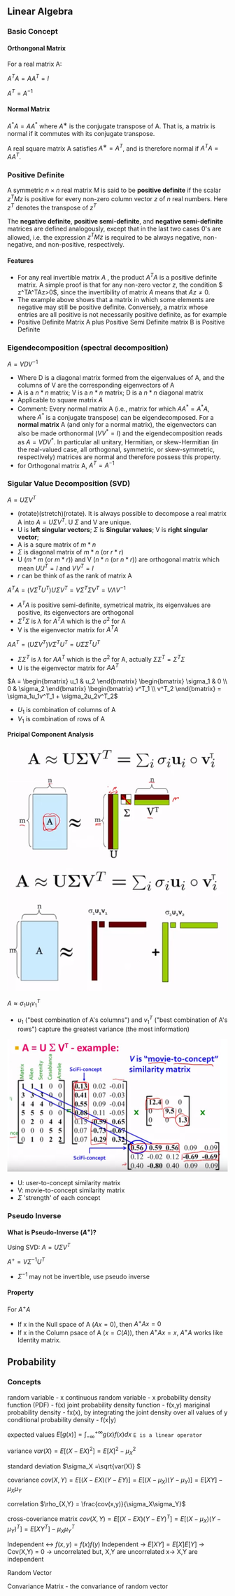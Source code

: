 ## Linear Algebra

### Basic Concept

#### Orthongonal Matrix

For a real matrix A:

$A^TA=AA^T=I$

$A^T=A^{-1}$

#### Normal Matrix

$A^{*}A=AA^{*}$
where $A^{∗}$ is the conjugate transpose of A. That is, a matrix is normal if it commutes with its conjugate transpose.

A real square matrix A satisfies $A^∗ = A^T$, and is therefore normal if $A^TA = AA^T$.

### Positive Definite

A symmetric $n \times n$ real matrix $M$ is said to be **positive definite** if the scalar $z^TMz$ is positive for every non-zero column vector $z$ of $n$ real numbers. Here $z^T$ denotes the transpose of $z^T$

The **negative definite**, **positive semi-definite**, and **negative semi-definite** matrices are defined analogously, except that in the last two cases 0's are allowed, i.e. the expression $z^TMz$ is required to be always negative, non-negative, and non-positive, respectively.

#### Features

- For any real invertible matrix $A$ , the product $A^TA$ is a positive definite matrix. A simple proof is that for any non-zero vector $z$, the condition $ z^TA^TAz>0$, since the invertibility of matrix $A$ means that $Az\neq0$.
- The example above shows that a matrix in which some elements are negative may still be positive definite. Conversely, a matrix whose entries are all positive is not necessarily positive definite, as for example
- Positive Definite Matrix A plus Positive Semi Definite matrix B is Positive Definite

### Eigendecomposition (spectral decomposition)

$A = VDV^{-1}$

- Where D is a diagonal matrix formed from the eigenvalues of A, and the columns of V are the corresponding eigenvectors of A
- A is a $n*n$ matrix; V is a $n*n$ matrix; D is a $n*n$ diagonal matrix
- Applicable to square matrix $A$
- Comment: Every normal matrix A (i.e., matrix for which $AA^{*}=A^{*}A$, where $A^{*}$ is a conjugate transpose) can be eigendecomposed. For a **normal matrix** A (and only for a normal matrix), the eigenvectors can also be made orthonormal ($VV^{*}=I$) and the eigendecomposition reads as $A=VDV^{*}$. In particular all unitary, Hermitian, or skew-Hermitian (in the real-valued case, all orthogonal, symmetric, or skew-symmetric, respectively) matrices are normal and therefore possess this property.
- for Orthogonal matrix A, $A^T = A^{-1}$

### Sigular Value Decomposition (SVD)

$A = U \Sigma V^T$

- (rotate)(stretch)(rotate). It is always possible to decompose a real matrix A into $A = U \Sigma V^T$. U $\Sigma$ and V are unique.
- U is **left singular vectors**; $\Sigma$ is **Singular values**; V is **right singular vector**; 
- A is a squre matrix of $m*n$
- $\Sigma$ is diagonal matrix of $m*n$ (or $r*r$)
- U ($m*m$ (or $m*r$)) and V ($n*n$ (or $n*r$)) are orthogonal matrix which mean $UU^T=I$ and $VV^T=I$
- $r$ can be think of as the rank of matrix A

$A^TA = (V \Sigma^T U^T) U \Sigma V^T = V \Sigma^T\Sigma V^T = V \Lambda V^{-1}$
 
- $A^TA$ is positive semi-definite, symetrical matrix, its eigenvalues are positive, its eigenvectors are orthogonal
- $\Sigma^T\Sigma$ is $\lambda$ for $A^TA$ which is the $\sigma^2$ for A
- V is the eigenvector matrix for $A^TA$

$AA^T = (U \Sigma V^T) V \Sigma^T U^T = U \Sigma\Sigma^T U^T$
- $\Sigma\Sigma^T$ is $\lambda$ for $AA^T$ which is the $\sigma^2$ for A, actually $\Sigma\Sigma^T = \Sigma^T\Sigma$
- U is the eigenvector matrix for $AA^T$

$A = \begin{bmatrix} u_1 & u_2  \end{bmatrix} \begin{bmatrix} \sigma_1 & 0 \\ 0 & \sigma_2  \end{bmatrix} \begin{bmatrix} v^T_1 \\ v^T_2 \end{bmatrix} = \sigma_1u_1v^T_1 + \sigma_2u_2v^T_2$

- $U_1$ is combination of columns of A
- $V_1$ is combination of rows of A

**Pricipal Component Analysis**

![svg](./img/svg.png)
![svg2](./img/svg2.png)


$A \approx \sigma_1u_1v^T_1$ 
- $u_1$ ("best combination of A's columns") and $v^T_1$ ("best combination of A's rows") capture the greatest variance (the most information)

![svg3](./img/svg3.png)

- U: user-to-concept similarity matrix
- V: movie-to-concept similarity matrix
- $\Sigma$ 'strength' of each concept

### Pseudo Inverse

**What is Pseudo-Inverse ($A^+$)?**

Using SVD:
$A = U \Sigma V^T$

$A^+ = V \Sigma^{-1} U^T$

- $\Sigma^{-1}$ may not be invertible, use pseudo inverse

#### Property

For $A^+A$
- If x in the Null space of A ($Ax = 0$), then $A^+Ax=0$
- If x in the Column psace of A ($x = C(A)$), then $A^+Ax=x$, $A^+A$ works like Identity matrix.



## Probability

### Concepts

random variable - x
continuous random variable - x
probability density function (PDF) - f(x)
joint probability density function - f(x,y)
mariginal probability density - fx(x), by integrating the joint density over all values of y
conditional probability density - f(x|y)


expected values 
$E[g(x)] = \int_{-\infty}^{+\infty}g(x)f(x)dx$
`E is a linear operator`


variance
$var(X) = E[(X-EX)^2] = E[X]^2 - \mu_X^2$

standard deviation
$\sigma_X =\sqrt{var(X)} $

covariance 
$cov(X,Y) = E[(X-EX)(Y-EY)] = E[(X-\mu_X)(Y-\mu_Y)] = E[XY]-\mu_X\mu_Y$

correlation
$\rho_{X,Y} = \frac{cov(x,y)}{\sigma_X\sigma_Y}$

cross-coveriance matrix
$cov(X,Y) = E[(X-EX)(Y-EY)^T] = E[(X-\mu_X)(Y-\mu_Y)^T] = E[XY^T]-\mu_X\mu_Y^T$


Independent  <-> $f(x,y) = f(x)f(y)$
Independent -> $E[XY] = E[X]E[Y]$ -> Cov(X,Y) = 0 -> uncorrelated
but, X,Y are uncorrelated x-> X,Y are independent


Random Vector

Convariance Matrix - the convariance of random vector